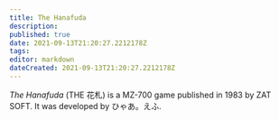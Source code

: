 ```yaml
---
title: The Hanafuda
description: 
published: true
date: 2021-09-13T21:20:27.2212178Z 
tags: 
editor: markdown
dateCreated: 2021-09-13T21:20:27.2212178Z
---
```

_The Hanafuda_ (<span lang='ja'>THE 花札</span>) is a MZ-700 game published in 1983 by ZAT SOFT.
It was developed by ひゃあ。えふ.
